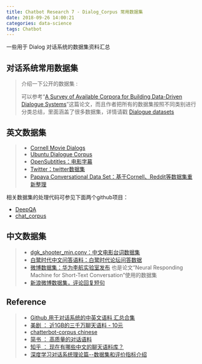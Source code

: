 ```yaml
---
title: Chatbot Research 7 - Dialog_Corpus 常用数据集
date: 2018-09-26 14:00:21
categories: data-science
tags: Chatbot
---
```


一些用于 Dialog 对话系统的数据集资料汇总

<!-- more -->

## 对话系统常用数据集

> 介绍一下公开的数据集 :
>
> 可以参考“[A Survey of Available Corpora for Building Data-Driven Dialogue Systems](https://arxiv.org/abs/1512.05742)”这篇论文，而且作者把所有的数据集按照不同类别进行分类总结，里面涵盖了很多数据集，详情请戳 [Dialogue datasets](https://docs.google.com/spreadsheets/d/1SJ4XV6NIEl_ReF1odYBRXs0q6mTkedoygY3kLMPjcP8/pubhtml)

## 英文数据集

> - [Cornell Movie Dialogs](http://www.cs.cornell.edu/~cristian/Cornell_Movie-Dialogs_Corpus.html)
> - [Ubuntu Dialogue Corpus](https://arxiv.org/abs/1506.08909)
> - [OpenSubtitles：电影字幕](http://opus.lingfil.uu.se/OpenSubtitles.php)
> - [Twitter：twitter数据集](https://github.com/Marsan-Ma/twitter_scraper)
> - [Papaya Conversational Data Set：基于Cornell、Reddit等数据集重新整理](https://github.com/bshao001/ChatLearner)

相关数据集的处理代码可参见下面两个github项目：

- [DeepQA](https://github.com/Conchylicultor/DeepQA)
- [chat_corpus](https://github.com/Marsan-Ma/chat_corpus)

## 中文数据集

> - [dgk_shooter_min.conv：中文电影台词数据集](https://github.com/rustch3n/dgk_lost_conv)
> - [白鹭时代中文问答语料：白鹭时代论坛问答数据](https://github.com/Samurais/egret-wenda-corpus)
> - [微博数据集：华为李航实验室发布](http://61.93.89.94/Noah_NRM_Data/) 也是论文“Neural Responding Machine for Short-Text Conversation”使用的数据集
> - [新浪微博数据集，评论回复短句](http://lwc.daanvanesch.nl/openaccess.php)

## Reference

> - [Github 用于对话系统的中英文语料 汇总合集][1]
> - [美剧 ： 近1GB的三千万聊天语料 - 10元][2]
> - [chatterbot-corpus chinese][3]
> - [简书 ： 高质量的对话语料][4]
> - [知乎 ： 现在有哪些中文的聊天语料库？][5]
> - [深度学习对话系统理论篇--数据集和评价指标介绍][6]

[1]: https://github.com/candlewill/Dialog_Corpus
[2]: http://www.shareditor.com/blogshow/?blogId=112
[3]: https://github.com/gunthercox/chatterbot-corpus/blob/master/chatterbot_corpus/data/chinese/greetings.yml
[4]: https://www.jianshu.com/u/73283aaafe29
[5]: https://www.zhihu.com/question/44764422
[6]: https://zhuanlan.zhihu.com/p/33088748